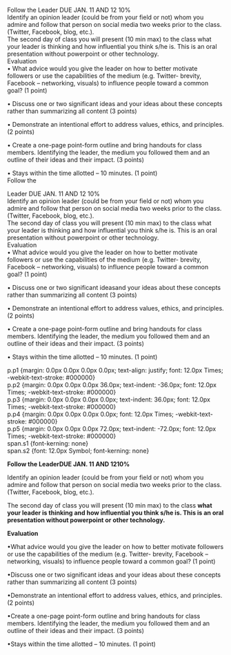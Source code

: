 Follow the Leader        DUE JAN. 11 AND 12                10%  
Identify an opinion leader \(could be from your field or not\) whom you admire and follow that person on social media two weeks prior to the class. \(Twitter, Facebook, blog, etc.\).   
The second day of class you will present \(10 min max\) to the class what your leader is thinking and how influential you think s/he is. This is an oral presentation without powerpoint or other technology.  
Evaluation  
•    What advice would you give the leader on how to better motivate followers or use the capabilities of the medium \(e.g. Twitter- brevity, Facebook – networking, visuals\) to influence people toward a common goal? \(1 point\)

•    Discuss one or two significant ideas  and your ideas about these concepts rather than summarizing all content \(3 points\)

•    Demonstrate an intentional effort to address values, ethics, and principles. \(2 points\)

•    Create a one-page point-form outline and bring handouts for class members. Identifying the leader, the medium you followed them and an outline of their ideas and their impact. \(3 points\)

•    Stays within the time allotted – 10 minutes. \(1 point\)  
Follow the

Leader        DUE JAN. 11 AND 12                10%  
Identify an opinion leader \(could be from your field or not\) whom you admire and follow that person on social media two weeks prior to the class. \(Twitter, Facebook, blog, etc.\).   
The second day of class you will present \(10 min max\) to the class what your leader is thinking and how influential you think s/he is. This is an oral presentation without powerpoint or other technology.  
Evaluation  
•    What advice would you give the leader on how to better motivate followers or use the capabilities of the medium \(e.g. Twitter- brevity, Facebook – networking, visuals\) to influence people toward a common goal? \(1 point\)

•    Discuss one or two significant ideasand your ideas about these concepts rather than summarizing all content \(3 points\)

•    Demonstrate an intentional effort to address values, ethics, and principles. \(2 points\)

•    Create a one-page point-form outline and bring handouts for class members. Identifying the leader, the medium you followed them and an outline of their ideas and their impact. \(3 points\)

•    Stays within the time allotted – 10 minutes. \(1 point\)

  
p.p1 {margin: 0.0px 0.0px 0.0px 0.0px; text-align: justify; font: 12.0px Times; -webkit-text-stroke: \#000000}  
p.p2 {margin: 0.0px 0.0px 0.0px 36.0px; text-indent: -36.0px; font: 12.0px Times; -webkit-text-stroke: \#000000}  
p.p3 {margin: 0.0px 0.0px 0.0px 0.0px; text-indent: 36.0px; font: 12.0px Times; -webkit-text-stroke: \#000000}  
p.p4 {margin: 0.0px 0.0px 0.0px 0.0px; font: 12.0px Times; -webkit-text-stroke: \#000000}  
p.p5 {margin: 0.0px 0.0px 0.0px 72.0px; text-indent: -72.0px; font: 12.0px Times; -webkit-text-stroke: \#000000}  
span.s1 {font-kerning: none}  
span.s2 {font: 12.0px Symbol; font-kerning: none}  


**Follow the LeaderDUE JAN. 11 AND 1210%**

Identify an opinion leader \(could be from your field or not\) whom you admire and follow that person on social media two weeks prior to the class. \(Twitter, Facebook, blog, etc.\).

The second day of class you will present \(10 min max\) to the class **what your leader is thinking and how influential you think s/he is. This is an oral presentation without powerpoint or other technology.**

**Evaluation**

•What advice would you give the leader on how to better motivate followers or use the capabilities of the medium \(e.g. Twitter- brevity, Facebook – networking, visuals\) to influence people toward a common goal? \(1 point\)



•Discuss one or two significant ideas and your ideas about these concepts rather than summarizing all content \(3 points\)



•Demonstrate an intentional effort to address values, ethics, and principles. \(2 points\)



•Create a one-page point-form outline and bring handouts for class members. Identifying the leader, the medium you followed them and an outline of their ideas and their impact. \(3 points\)



•Stays within the time allotted – 10 minutes. \(1 point\)



